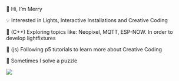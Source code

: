 👋 Hi, I’m Merry



💡 Interested in Lights, Interactive Installations and Creative Coding

👀 (C++) Exploring topics like: Neopixel, MQTT, ESP-NOW. In order to develop lightfixtures

👀 (js) Following p5 tutorials to learn more about Creative Coding




🧩 Sometimes I solve a puzzle

![](https://projecteuler.net/profile/D4msk0.png)

<!---
d4msk0/d4msk0 is a ✨ special ✨ repository because its `README.md` (this file) appears on your GitHub profile.
You can click the Preview link to take a look at your changes.
--->
